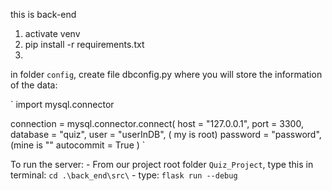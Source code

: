 this is back-end
1. activate venv
2. pip install -r requirements.txt
3. 

in folder `config`, create file dbconfig.py where you will store the information of the data:

`
import mysql.connector


connection = mysql.connector.connect(
    host = "127.0.0.1",
    port = 3300,
    database = "quiz",
    user = "userInDB",  ( my is root)
    password = "password", (mine is ""
    autocommit = True
)
`

To run the server:
    - From our project root folder `Quiz_Project`, type this in terminal: `cd .\back_end\src\`
    - type: `flask run --debug`
